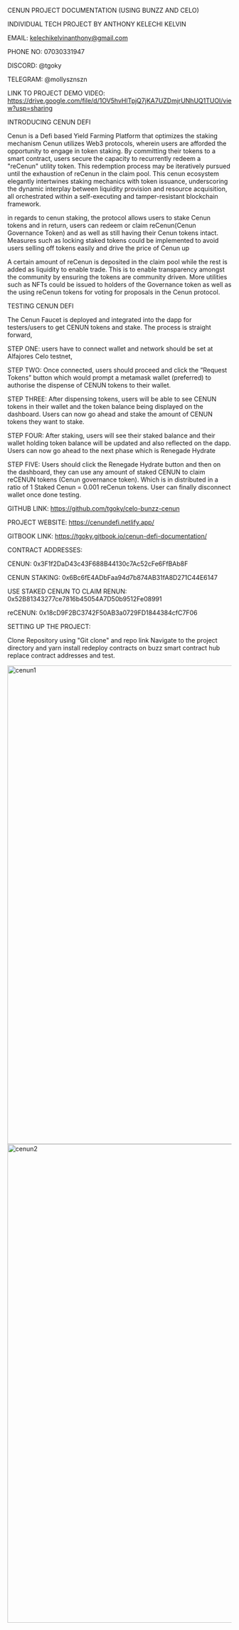 CENUN PROJECT DOCUMENTATION (USING BUNZZ AND CELO)

INDIVIDUAL TECH PROJECT BY ANTHONY KELECHI KELVIN

EMAIL: kelechikelvinanthony@gmail.com

PHONE NO: 07030331947

DISCORD: @tgoky

TELEGRAM: @mollysznszn

LINK TO PROJECT DEMO VIDEO: https://drive.google.com/file/d/1OV5hvHlTpjQ7jKA7UZDmjrUNhUQ1TUOl/view?usp=sharing


INTRODUCING CENUN DEFI

Cenun is a Defi based Yield Farming Platform that optimizes the staking mechanism
Cenun utilizes Web3 protocols, wherein users are afforded the opportunity to engage in token staking. By committing their tokens to a smart contract, users secure the capacity to recurrently redeem a "reCenun" utility token. This redemption process may be iteratively pursued until the exhaustion of reCenun in the claim pool. This cenun ecosystem elegantly intertwines staking mechanics with token issuance, underscoring the dynamic interplay between liquidity provision and resource acquisition, all orchestrated within a self-executing and tamper-resistant blockchain framework.

in regards to cenun staking, the protocol allows users to stake Cenun tokens and in return, users can redeem or claim reCenun(Cenun Governance Token) and as well as still having their Cenun tokens intact. Measures such as locking staked tokens could be implemented to avoid users selling off tokens easily and drive the price of Cenun up

A certain amount of reCenun is deposited in the claim pool while the rest is added as liquidity to enable trade. This is to enable transparency amongst the community by ensuring the tokens are community driven. More utilities such as NFTs could be issued to holders of the Governance token as well as the using reCenun tokens for voting for proposals in the Cenun protocol.


TESTING CENUN DEFI

The Cenun Faucet is deployed and integrated into the dapp for testers/users to get CENUN tokens and stake. The process is straight forward,

STEP ONE:
 users have to connect wallet and network should be set at Alfajores Celo testnet, 

STEP TWO:
Once connected, users should proceed and click the “Request Tokens” button which would prompt a metamask wallet (preferred)  to authorise the dispense of CENUN tokens to their wallet.

STEP THREE:
After dispensing tokens, users will be able to see CENUN tokens in their wallet and the token balance being displayed on the dashboard. Users can now go ahead and stake the amount of CENUN tokens they want to stake.

STEP FOUR:
After staking, users will see their staked balance and their wallet holding token balance will be updated and also reflected on the dapp. Users can now go ahead to the next phase which is Renegade Hydrate

STEP FIVE:
Users should click the Renegade Hydrate button and then on the dashboard, they can use any amount of staked CENUN to claim reCENUN tokens (Cenun governance token). Which is in distributed in a ratio of 1 Staked Cenun = 0.001 reCenun tokens. User can finally disconnect wallet once done testing.


GITHUB LINK: https://github.com/tgoky/celo-bunzz-cenun


PROJECT WEBSITE: https://cenundefi.netlify.app/

GITBOOK LINK:  https://tgoky.gitbook.io/cenun-defi-documentation/

CONTRACT ADDRESSES:

CENUN: 0x3F1f2DaD43c43F688B44130c7Ac52cFe6FfBAb8F

CENUN STAKING: 0x6Bc6fE4ADbFaa94d7b874AB31fA8D271C44E6147

USE STAKED CENUN TO CLAIM RENUN: 0x52B81343277ce7816b45054A7D50b9512Fe08991

reCENUN:  0x18cD9F2BC3742F50AB3a0729FD1844384cfC7F06


SETTING UP THE PROJECT:

Clone Repository using "Git clone" and repo link
Navigate to the project directory and yarn install
redeploy contracts on buzz smart contract hub
replace contract addresses and test.


<img width="1075" alt="cenun1" src="https://github.com/tgoky/celo-bunzz-cenun/assets/62885573/cafb3b4c-e9c4-43b2-90b1-5267cc4145da">

<img width="1075" alt="cenun2" src="https://github.com/tgoky/celo-bunzz-cenun/assets/62885573/c5f9906b-0a4d-4bb3-b02f-fbce85c71932">







